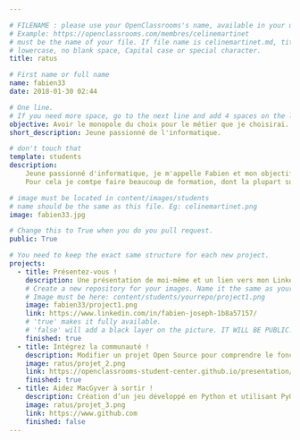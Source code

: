 ```yaml
---

# FILENAME : please use your OpenClassrooms's name, available in your url.
# Example: https://openclassrooms.com/membres/celinemartinet
# must be the name of your file. If file name is celinemartinet.md, title is celinemartinet.
# lowercase, no blank space, Capital case or special character.
title: ratus

# First name or full name
name: fabien33
date: 2018-01-30 02:44

# One line.
# If you need more space, go to the next line and add 4 spaces on the left, as in 'description'.
objective: Avoir le monopole du choix pour le métier que je choisirai.
short_description: Jeune passionné de l'informatique.

# don't touch that
template: students
description:
    Jeune passionné d'informatique, je m'appelle Fabien et mon objectif est d'avoir la possibilité d'avoir le monopole du choix sur les offres d'emploi.
    Pour cela je comtpe faire beaucoup de formation, dont la plupart sur OpenClassRooms.    

# image must be located in content/images/students
# name should be the same as this file. Eg: celinemartinet.png
image: fabien33.jpg

# Change this to True when you do you pull request.
public: True

# You need to keep the exact same structure for each new project.
projects:
  - title: Présentez-vous !
    description: Une présentation de moi-même et un lien vers mon LinkedIn.
    # Create a new repository for your images. Name it the same as your nickname and profile picture.
    # Image must be here: content/students/yourrepo/project1.png
    image: fabien33/project1.png
    link: https://www.linkedin.com/in/fabien-joseph-1b8a57157/
    # 'true' makes it fully available.
    # 'false' will add a black layer on the picture. IT WILL BE PUBLIC!
    finished: true
  - title: Intégrez la communauté !
    description: Modifier un projet Open Source pour comprendre le fonctionnement de Git, de Github et des pull requests. 
    image: ratus/projet_2.png
    link: https://openclassrooms-student-center.github.io/presentation/students/ratus.html
    finished: true
  - title: Aidez MacGyver à sortir !
    description: Création d’un jeu développé en Python et utilisant PyGame.
    image: ratus/projet_3.png
    link: https://www.github.com
    finished: false
---
```

